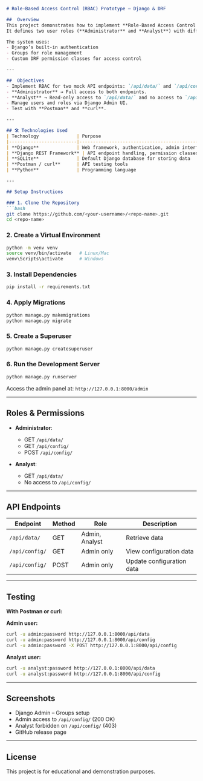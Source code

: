 ````markdown
# Role-Based Access Control (RBAC) Prototype – Django & DRF

##  Overview
This project demonstrates how to implement **Role-Based Access Control (RBAC)** in a Django + Django REST Framework environment.  
It defines two user roles (**Administrator** and **Analyst**) with different access permissions for mock API endpoints.

The system uses:
- Django’s built-in authentication
- Groups for role management
- Custom DRF permission classes for access control

---

##  Objectives
- Implement RBAC for two mock API endpoints: `/api/data/` and `/api/config/`.
- **Administrator** → Full access to both endpoints.
- **Analyst** → Read-only access to `/api/data/` and no access to `/api/config/`.
- Manage users and roles via Django Admin UI.
- Test with **Postman** and **curl**.

---

## 🛠 Technologies Used
| Technology              | Purpose                                         |
|-------------------------|-------------------------------------------------|
| **Django**              | Web framework, authentication, admin interface |
| **Django REST Framework** | API endpoint handling, permission classes      |
| **SQLite**              | Default Django database for storing data        |
| **Postman / curl**      | API testing tools                               |
| **Python**              | Programming language                            |

---

## Setup Instructions

### 1. Clone the Repository
```bash
git clone https://github.com/<your-username>/<repo-name>.git
cd <repo-name>
````

### 2. Create a Virtual Environment

```bash
python -m venv venv
source venv/bin/activate   # Linux/Mac
venv\Scripts\activate      # Windows
```

### 3. Install Dependencies

```bash
pip install -r requirements.txt
```

### 4. Apply Migrations

```bash
python manage.py makemigrations
python manage.py migrate
```

### 5. Create a Superuser

```bash
python manage.py createsuperuser
```

### 6. Run the Development Server

```bash
python manage.py runserver
```

Access the admin panel at:
`http://127.0.0.1:8000/admin`

---

## Roles & Permissions

* **Administrator**:

  * GET `/api/data/`
  * GET `/api/config/`
  * POST `/api/config/`
* **Analyst**:

  * GET `/api/data/`
  * No access to `/api/config/`

---

## API Endpoints

| Endpoint  | Method | Role           | Description               |
| --------- | ------ | -------------- | ------------------------- |
| `/api/data/`   | GET    | Admin, Analyst | Retrieve data             |
| `/api/config/` | GET    | Admin only     | View configuration data   |
| `/api/config/` | POST   | Admin only     | Update configuration data |

---

## Testing

**With Postman or curl:**

**Admin user:**

```bash
curl -u admin:password http://127.0.0.1:8000/api/data
curl -u admin:password http://127.0.0.1:8000/api/config
curl -u admin:password -X POST http://127.0.0.1:8000/api/config
```

**Analyst user:**

```bash
curl -u analyst:password http://127.0.0.1:8000/api/data
curl -u analyst:password http://127.0.0.1:8000/api/config
```

---

## Screenshots

* Django Admin – Groups setup
* Admin access to `/api/config/` (200 OK)
* Analyst forbidden on `/api/config/` (403)
* GitHub release page

---

## License

This project is for educational and demonstration purposes.


```
